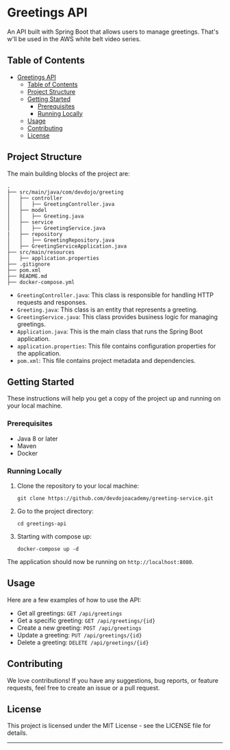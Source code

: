 # Greetings API
An API built with Spring Boot that allows users to manage greetings. That's w'll be used in the AWS white belt video series.

## Table of Contents
- [Greetings API](#greetings-api)
  - [Table of Contents](#table-of-contents)
  - [Project Structure](#project-structure)
  - [Getting Started](#getting-started)
    - [Prerequisites](#prerequisites)
    - [Running Locally](#running-locally)
  - [Usage](#usage)
  - [Contributing](#contributing)
  - [License](#license)

## Project Structure
The main building blocks of the project are:

```
.
├── src/main/java/com/devdojo/greeting
│   ├── controller
│   │   ├── GreetingController.java
│   ├── model
│   │   ├── Greeting.java
│   ├── service
│   │   ├── GreetingService.java
|   ├── repository
│   │   ├── GreetingRepository.java
│   ├── GreetingServiceApplication.java
├── src/main/resources
│   ├── application.properties
├── .gitignore
├── pom.xml
├── README.md
├── docker-compose.yml
```

- `GreetingController.java`: This class is responsible for handling HTTP requests and responses.
- `Greeting.java`: This class is an entity that represents a greeting.
- `GreetingService.java`: This class provides business logic for managing greetings.
- `Application.java`: This is the main class that runs the Spring Boot application.
- `application.properties`: This file contains configuration properties for the application.
- `pom.xml`: This file contains project metadata and dependencies.

## Getting Started
These instructions will help you get a copy of the project up and running on your local machine.

### Prerequisites
- Java 8 or later
- Maven
- Docker

### Running Locally
1. Clone the repository to your local machine:
    ```
    git clone https://github.com/devdojoacademy/greeting-service.git
    ```
2. Go to the project directory:
    ```
    cd greetings-api
    ```
3. Starting with compose up:
    ```
    docker-compose up -d
    ```

The application should now be running on `http://localhost:8080`.

## Usage
Here are a few examples of how to use the API:

- Get all greetings: `GET /api/greetings`
- Get a specific greeting: `GET /api/greetings/{id}`
- Create a new greeting: `POST /api/greetings`
- Update a greeting: `PUT /api/greetings/{id}`
- Delete a greeting: `DELETE /api/greetings/{id}`

## Contributing
We love contributions! If you have any suggestions, bug reports, or feature requests, feel free to create an issue or a pull request.

## License
This project is licensed under the MIT License - see the LICENSE file for details.

---